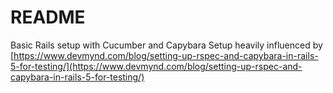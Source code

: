 # README

Basic Rails setup with Cucumber and Capybara
Setup heavily influenced by [https://www.devmynd.com/blog/setting-up-rspec-and-capybara-in-rails-5-for-testing/](https://www.devmynd.com/blog/setting-up-rspec-and-capybara-in-rails-5-for-testing/)